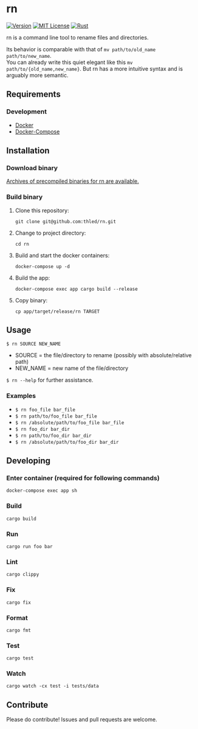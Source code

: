 # rn

[![Version][version-badge]][changelog]
[![MIT License][license-badge]][license]
[![Rust][rust-badge]][rust]

rn is a command line tool to rename files and directories.

Its behavior is comparable with that of `mv path/to/old_name path/to/new_name`.  
You can already write this quiet elegant like this `mv path/to/{old_name,new_name}`.
But rn has a more intuitive syntax and is arguably more semantic.

## Requirements

### Development

- [Docker][docker]
- [Docker-Compose][docker-compose]

## Installation

### Download binary

[Archives of precompiled binaries for rn are available.][releases]

### Build binary

1. Clone this repository:

    ```shell
    git clone git@github.com:thled/rn.git
    ```

1. Change to project directory:

    ```shell
    cd rn
    ```

1. Build and start the docker containers:

    ```shell
    docker-compose up -d
    ```

1. Build the app:

    ```shell
    docker-compose exec app cargo build --release
    ```

1. Copy binary:

    ```shell
    cp app/target/release/rn TARGET
    ```

## Usage

`$ rn SOURCE NEW_NAME`

- SOURCE = the file/directory to rename (possibly with absolute/relative path)
- NEW\_NAME = new name of the file/directory

`$ rn --help` for further assistance.

### Examples

- `$ rn foo_file bar_file`
- `$ rn path/to/foo_file bar_file`
- `$ rn /absolute/path/to/foo_file bar_file`
- `$ rn foo_dir bar_dir`
- `$ rn path/to/foo_dir bar_dir`
- `$ rn /absolute/path/to/foo_dir bar_dir`

## Developing

### Enter container (required for following commands)

```shell
docker-compose exec app sh
```

### Build

```shell
cargo build
```

### Run

```shell
cargo run foo bar
```

### Lint

```shell
cargo clippy
```

### Fix

```shell
cargo fix
```

### Format

```shell
cargo fmt
```

### Test

```shell
cargo test
```

### Watch

```shell
cargo watch -cx test -i tests/data
```

## Contribute

Please do contribute! Issues and pull requests are welcome.

[version-badge]: https://img.shields.io/badge/version-0.1.0-blue.svg
[changelog]: ./CHANGELOG.md
[license-badge]: https://img.shields.io/badge/license-MIT-blue.svg
[license]: ./LICENSE
[rust-badge]: https://img.shields.io/badge/Rust-1.53-blue.svg
[rust]: https://blog.rust-lang.org/2021/06/17/Rust-1.53.0.html
[docker]: https://docs.docker.com/install
[docker-compose]: https://docs.docker.com/compose/install
[releases]: https://github.com/thled/rn/releases
